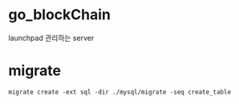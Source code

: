 # go_blockChain

launchpad 관리하는 server

# migrate

`migrate create -ext sql -dir ./mysql/migrate -seq create_table`
